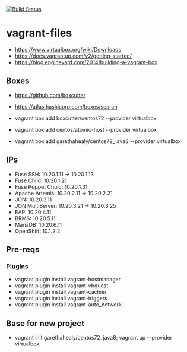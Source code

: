 [![Build Status](https://travis-ci.org/garethahealy/vagrant-files.svg?branch=master)](https://travis-ci.org/garethahealy/vagrant-files)

# vagrant-files
- https://www.virtualbox.org/wiki/Downloads
- https://docs.vagrantup.com/v2/getting-started/
- https://blog.engineyard.com/2014/building-a-vagrant-box

## Boxes
- https://github.com/boxcutter
- https://atlas.hashicorp.com/boxes/search

- vagrant box add boxcutter/centos72 --provider virtualbox
- vagrant box add centos/atomic-host --provider virtualbox
- vagrant box add garethahealy/centos72_java8 --provider virtualbox

## IPs
- Fuse SSH:             10.20.1.11 -> 10.20.1.13
- Fuse Child:           10.20.1.21
- Fuse Puppet Chuld:    10.20.1.31
- Apache Artemis:       10.20.2.11 -> 10.20.2.21
- JON:                  10.20.3.11
- JON MultiServer:      10.20.3.21 -> 10.20.3.25
- EAP:                  10.20.4.11
- BRMS:                 10.20.5.11
- MariaDB:              10.20.6.11
- OpenShift:            10.1.2.2

## Pre-reqs
### Plugins
- vagrant plugin install vagrant-hostmanager
- vagrant plugin install vagrant-vbguest
- vagrant plugin install vagrant-cachier
- vagrant plugin install vagrant-triggers
- vagrant plugin install vagrant-auto_network

## Base for new project
- vagrant init garethahealy/centos72_java8; vagrant up --provider virtualbox
